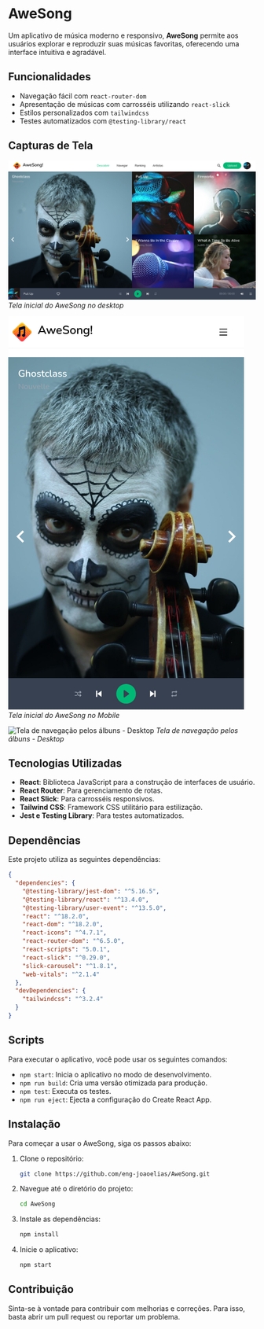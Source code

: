# AweSong

Um aplicativo de música moderno e responsivo, **AweSong** permite aos usuários explorar e reproduzir suas músicas favoritas, oferecendo uma interface intuitiva e agradável.

## Funcionalidades

- Navegação fácil com `react-router-dom`
- Apresentação de músicas com carrosséis utilizando `react-slick`
- Estilos personalizados com `tailwindcss`
- Testes automatizados com `@testing-library/react`

## Capturas de Tela

![Tela Inicial](screenshots/start-desktop.png)
*Tela inicial do AweSong no desktop*

![Tela Inicial Mobile](screenshots/start-mobile.png)
*Tela inicial do AweSong no Mobile*

![Tela de navegação pelos álbuns - Desktop](link-para-screenshot2.png)
*Tela de navegação pelos álbuns - Desktop*

## Tecnologias Utilizadas

- **React**: Biblioteca JavaScript para a construção de interfaces de usuário.
- **React Router**: Para gerenciamento de rotas.
- **React Slick**: Para carrosséis responsivos.
- **Tailwind CSS**: Framework CSS utilitário para estilização.
- **Jest e Testing Library**: Para testes automatizados.

## Dependências

Este projeto utiliza as seguintes dependências:

```json
{
  "dependencies": {
    "@testing-library/jest-dom": "^5.16.5",
    "@testing-library/react": "^13.4.0",
    "@testing-library/user-event": "^13.5.0",
    "react": "^18.2.0",
    "react-dom": "^18.2.0",
    "react-icons": "^4.7.1",
    "react-router-dom": "^6.5.0",
    "react-scripts": "5.0.1",
    "react-slick": "^0.29.0",
    "slick-carousel": "^1.8.1",
    "web-vitals": "^2.1.4"
  },
  "devDependencies": {
    "tailwindcss": "^3.2.4"
  }
}
```

## Scripts

Para executar o aplicativo, você pode usar os seguintes comandos:

- `npm start`: Inicia o aplicativo no modo de desenvolvimento.
- `npm run build`: Cria uma versão otimizada para produção.
- `npm test`: Executa os testes.
- `npm run eject`: Ejecta a configuração do Create React App.

## Instalação

Para começar a usar o AweSong, siga os passos abaixo:

1. Clone o repositório:
   ```bash
   git clone https://github.com/eng-joaoelias/AweSong.git
   ```
2. Navegue até o diretório do projeto:
   ```bash
   cd AweSong
   ```
3. Instale as dependências:
   ```bash
   npm install
   ```
4. Inicie o aplicativo:
   ```bash
   npm start
   ```

## Contribuição

Sinta-se à vontade para contribuir com melhorias e correções. Para isso, basta abrir um pull request ou reportar um problema.
